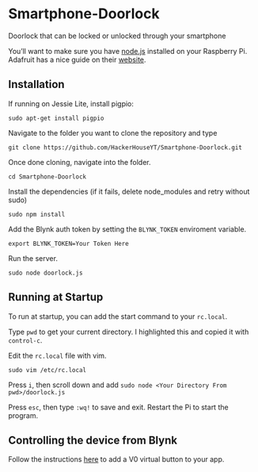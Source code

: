 # Smartphone-Doorlock
Doorlock that can be locked or unlocked through your smartphone

You’ll want to make sure you have [node.js](https://nodejs.org/en/) installed on your Raspberry Pi. Adafruit has a nice guide on their [website](https://learn.adafruit.com/node-embedded-development/installing-node-dot-js).

## Installation
If running on Jessie Lite, install pigpio:

```
sudo apt-get install pigpio
```

Navigate to the folder you want to clone the repository and type

```
git clone https://github.com/HackerHouseYT/Smartphone-Doorlock.git
```

Once done cloning, navigate into the folder.

```
cd Smartphone-Doorlock
```

Install the dependencies (if it fails, delete node_modules and retry without sudo)

```
sudo npm install
```

Add the Blynk auth token by setting the `BLYNK_TOKEN` enviroment variable.

```
export BLYNK_TOKEN=Your Token Here
```

Run the server.

```
sudo node doorlock.js
```

## Running at Startup

To run at startup, you can add the start command to your `rc.local`.

Type `pwd` to get your current directory. I highlighted this and copied it with `control-c`.

Edit the `rc.local` file with vim.

```
sudo vim /etc/rc.local
```

Press `i`, then scroll down and add `sudo node <Your Directory From pwd>/doorlock.js`

Press `esc`, then type `:wq!` to save and exit. Restart the Pi to start the program.

## Controlling the device from Blynk

Follow the instructions [here](http://docs.blynk.cc/#blynk-main-operations-send-data-from-app-to-hardware) to add a V0 virtual button to your app.
